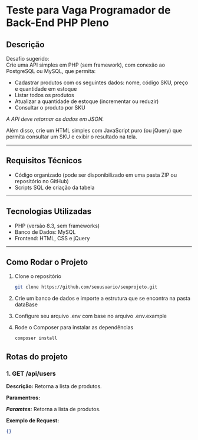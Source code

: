 # Teste para Vaga Programador de Back-End PHP Pleno

## Descrição

Desafio sugerido:  
Crie uma API simples em PHP (sem framework), com conexão ao PostgreSQL ou MySQL, que permita:

- Cadastrar produtos com os seguintes dados: nome, código SKU, preço e quantidade em estoque  
- Listar todos os produtos  
- Atualizar a quantidade de estoque (incrementar ou reduzir)  
- Consultar o produto por SKU  

*A API deve retornar os dados em JSON.*

Além disso, crie um HTML simples com JavaScript puro (ou jQuery) que permita consultar um SKU e exibir o resultado na tela.

---

## Requisitos Técnicos

- Código organizado (pode ser disponibilizado em uma pasta ZIP ou repositório no GitHub)  
- Scripts SQL de criação da tabela  

---

## Tecnologias Utilizadas

- PHP (versão 8.3, sem frameworks)  
- Banco de Dados: MySQL  
- Frontend: HTML, CSS e jQuery   

---

## Como Rodar o Projeto
1. Clone o repositório

    ```bash
    git clone https://github.com/seuusuario/seuprojeto.git
 
 2. Crie um banco de dados e importe a estrutura que se encontra na pasta dataBase
 
 3. Configure seu arquivo .env com base no arquivo .env.example

 4. Rode o Composer para instalar as dependências
    ```bash
    composer install

## Rotas do projeto

### 1. GET /api/users  
**Descrição:** Retorna a lista de produtos.

**Paramentros:**

***Paramtes:*** Retorna a lista de produtos.

**Exemplo de Request:**

```json
{}
